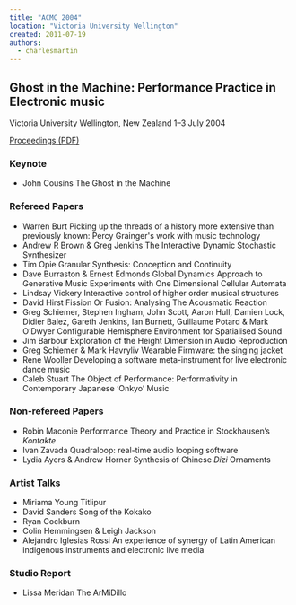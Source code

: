```yaml
---
title: "ACMC 2004"
location: "Victoria University Wellington"
created: 2011-07-19
authors: 
  - charlesmartin
---
```


## **Ghost in the Machine: Performance Practice in Electronic music**

Victoria University Wellington, New Zealand 1–3 July 2004

[Proceedings (PDF)](/proceedings/ACMC2004-proceedings.pdf)

### **Keynote**

- John Cousins The Ghost in the Machine

### **Refereed Papers**

- Warren Burt Picking up the threads of a history more extensive than previously known: Percy Grainger's work with music technology
- Andrew R Brown & Greg Jenkins The Interactive Dynamic Stochastic Synthesizer
- Tim Opie Granular Synthesis: Conception and Continuity
- Dave Burraston & Ernest Edmonds Global Dynamics Approach to Generative Music Experiments with One Dimensional Cellular Automata
- Lindsay Vickery Interactive control of higher order musical structures
- David Hirst Fission Or Fusion: Analysing The Acousmatic Reaction
- Greg Schiemer, Stephen Ingham, John Scott, Aaron Hull, Damien Lock, Didier Balez, Gareth Jenkins, Ian Burnett, Guillaume Potard & Mark O’Dwyer Configurable Hemisphere Environment for Spatialised Sound
- Jim Barbour Exploration of the Height Dimension in Audio Reproduction
- Greg Schiemer & Mark Havryliv Wearable Firmware: the singing jacket
- Rene Wooller Developing a software meta-instrument for live electronic dance music
- Caleb Stuart The Object of Performance: Performativity in Contemporary Japanese ‘Onkyo’ Music

### **Non-refereed Papers**

- Robin Maconie Performance Theory and Practice in Stockhausen’s _Kontakte_
- Ivan Zavada Quadraloop: real-time audio looping software
- Lydia Ayers & Andrew Horner Synthesis of Chinese _Dizi_ Ornaments

### **Artist Talks**

- Miriama Young Titlipur
- David Sanders Song of the Kokako
- Ryan Cockburn
- Colin Hemmingsen & Leigh Jackson
- Alejandro Iglesias Rossi An experience of synergy of Latin American indigenous instruments and electronic live media

### **Studio Report**

- Lissa Meridan The ArMiDillo

